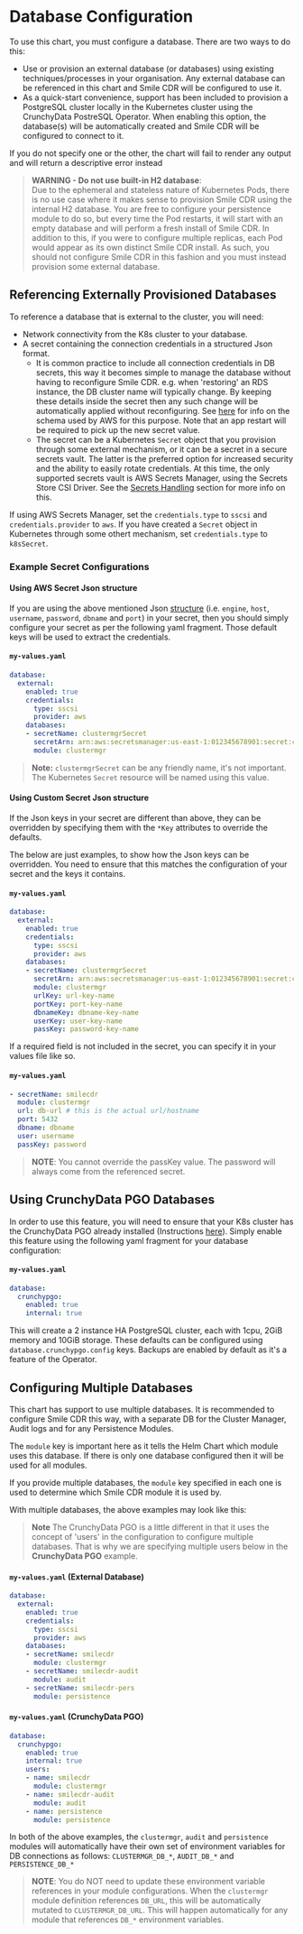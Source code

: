 # Database Configuration
To use this chart, you must configure a database. There are two ways to do this:

* Use or provision an external database (or databases) using existing techniques/processes in your
  organisation. Any external database can be referenced in this chart and Smile CDR will be configured
  to use it.
* As a quick-start convenience, support has been included to provision a PostgreSQL cluster locally in
  the Kubernetes cluster using the CrunchyData PostreSQL Operator. When enabling this option, the
  database(s) will be automatically created and Smile CDR will be configured to connect to it.

If you do not specify one or the other, the chart will fail to render any output and will return a
descriptive error instead

> **WARNING - Do not use built-in H2 database**:<br>
Due to the ephemeral and stateless nature of Kubernetes Pods, there is no use case
where it makes sense to provision Smile CDR using the internal H2 database. You are free to configure
your persistence module to do so, but every time the Pod restarts, it will start with an empty
database and will perform a fresh install of Smile CDR. In addition to this, if you were to configure multiple replicas,
each Pod would appear as its own distinct Smile CDR install.
As such, you should not configure Smile CDR
in this fashion and you must instead provision some external database.

## Referencing Externally Provisioned Databases
To reference a database that is external to the cluster, you will need:

* Network connectivity from the K8s cluster to your database.
* A secret containing the connection credentials in a structured Json format.
  * It is common practice to include all connection credentials in DB secrets, this way it becomes simple
  to manage the database without having to reconfigure Smile CDR. e.g. when 'restoring' an RDS instance, the
  DB cluster name will typically change. By keeping these details inside the secret then any such change will be automatically applied without reconfiguring. See
  [here](https://docs.aws.amazon.com/secretsmanager/latest/userguide/reference_secret_json_structure.html#reference_secret_json_structure_rds-postgres)
  for info on the schema used by AWS for this purpose. Note that an app restart will be required to pick up the new secret value.
  * The secret can be a Kubernetes `Secret` object that you provision through some external mechanism, or it can be a secret in a
  secure secrets vault. The latter is the preferred option for increased security and the ability to easily
  rotate credentials. At this time, the only supported secrets vault is AWS Secrets Manager, using the Secrets Store CSI Driver.
  See the [Secrets Handling](../secrets.md) section for more info on this.

If using AWS Secrets Manager, set the `credentials.type` to `sscsi` and `credentials.provider` to `aws`. If you have created a `Secret` object
in Kubernetes through some othert mechanism, set `credentials.type` to `k8sSecret`.

### Example Secret Configurations

#### Using AWS Secret Json structure
If you are using the above mentioned Json [structure](https://docs.aws.amazon.com/secretsmanager/latest/userguide/reference_secret_json_structure.html#reference_secret_json_structure_rds-postgres) (i.e. `engine`, `host`, `username`, `password`, `dbname` and `port`) in your secret, then you should simply configure your secret as per the following yaml fragment. Those default keys will be used to extract the credentials.

#### `my-values.yaml`
```yaml
database:
  external:
    enabled: true
    credentials:
      type: sscsi
      provider: aws
    databases:
    - secretName: clustermgrSecret
      secretArn: arn:aws:secretsmanager:us-east-1:012345678901:secret:clustermgrSecret
      module: clustermgr
```
> **Note:** `clustermgrSecret` can be any friendly name, it's not important. The Kubernetes `Secret` resource will be named using this value.
#### Using Custom Secret Json structure
If the Json keys in your secret are different than above, they can be overridden by specifying them with the `*Key` attributes to override the defaults.

The below are just examples, to show how the Json keys can be overridden. You need to ensure that this matches the configuration of your secret and the keys it contains.
#### `my-values.yaml`
```yaml
database:
  external:
    enabled: true
    credentials:
      type: sscsi
      provider: aws
    databases:
    - secretName: clustermgrSecret
      secretArn: arn:aws:secretsmanager:us-east-1:012345678901:secret:clustermgrSecret
      module: clustermgr
      urlKey: url-key-name
      portKey: port-key-name
      dbnameKey: dbname-key-name
      userKey: user-key-name
      passKey: password-key-name
```

If a required field is not included in the secret, you can specify it in your values file like so.

#### `my-values.yaml`
```yaml
- secretName: smilecdr
  module: clustermgr
  url: db-url # this is the actual url/hostname
  port: 5432
  dbname: dbname
  user: username
  passKey: password
```
> **NOTE**: You cannot override the passKey value. The password will always come from the
referenced secret.

## Using CrunchyData PGO Databases
In order to use this feature, you will need to ensure that your K8s cluster has the CrunchyData PGO
already installed (Instructions [here](https://access.crunchydata.com/documentation/postgres-operator/v5/installation/)).
Simply enable this feature using the following yaml fragment for your database configuration:
#### `my-values.yaml`
```yaml
database:
  crunchypgo:
    enabled: true
    internal: true
```
This will create a 2 instance HA PostgreSQL cluster, each with 1cpu, 2GiB memory and 10GiB
storage. These defaults can be configured using `database.crunchypgo.config` keys. Backups are enabled
by default as it's a feature of the Operator.

## Configuring Multiple Databases
This chart has support to use multiple databases. It is recommended to configure Smile CDR this way, with
a separate DB for the Cluster Manager, Audit logs and for any Persistence Modules.

The `module` key is important here as it tells the Helm Chart which module uses this database.
If there is only one database configured then it will be used for all modules.

If you provide multiple databases, the `module` key specified in each one is used to determine which
Smile CDR module it is used by.

With multiple databases, the above examples may look like this:

> **Note** The CrunchyData PGO is a little different in that it uses the concept of 'users' in the configuration
to configure multiple databases. That is why we are specifying multiple users below in the **CrunchyData PGO** example.

#### `my-values.yaml` (External Database)
```yaml
database:
  external:
    enabled: true
    credentials:
      type: sscsi
      provider: aws
    databases:
    - secretName: smilecdr
      module: clustermgr
    - secretName: smilecdr-audit
      module: audit
    - secretName: smilecdr-pers
      module: persistence
```
#### `my-values.yaml` (CrunchyData PGO)
```yaml
database:
  crunchypgo:
    enabled: true
    internal: true
    users:
    - name: smilecdr
      module: clustermgr
    - name: smilecdr-audit
      module: audit
    - name: persistence
      module: persistence
```
In both of the above examples, the `clustermgr`, `audit` and `persistence` modules will automatically
have their own set of environment variables for DB connections as follows: `CLUSTERMGR_DB_*`, `AUDIT_DB_*` and
`PERSISTENCE_DB_*`

> **NOTE**: You do NOT need to update these environment variable references in your module
configurations. When the `clustermgr` module definition references `DB_URL`, this will be
automatically mutated to `CLUSTERMGR_DB_URL`. This will happen automatically for any module that
references `DB_*` environment variables.
